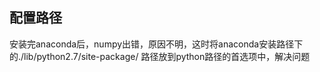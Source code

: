 ## 配置路径  
安装完anaconda后，numpy出错，原因不明，这时将anaconda安装路径下的./lib/python2.7/site-package/ 路径放到python路径的首选项中，解决问题  

